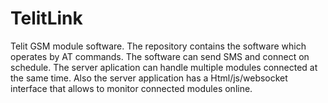 # TelitLink
Telit GSM module software. The repository contains the software which operates by AT commands. The software can send SMS and connect on schedule. The server aplication can handle multiple modules connected at the same time. Also the server application has a Html/js/websocket interface that allows to  monitor connected modules online.
